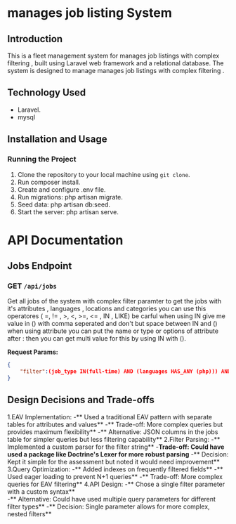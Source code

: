 # manages job listing System

## Introduction

This is a fleet management system for manages job listings with complex filtering , built using Laravel web framework and a relational database. The system is designed to manage  manages job listings with complex filtering .


## Technology Used

- Laravel.
- mysql
  
## Installation and Usage

### Running the Project

1. Clone the repository to your local machine using `git clone`.
2. Run composer install.
3. Create and configure .env file.
4. Run migrations: php artisan migrate.
5. Seed data: php artisan db:seed.
6. Start the server: php artisan serve.

# API Documentation

## Jobs Endpoint

### GET ```/api/jobs```

Get all jobs of the system with complex filter paramter to get the jobs with it's attributes , languages , locations and categories
you can use this operatores ( =, != , >, <, >=, <= , IN , LIKE)
be carful when using IN give me value in () with comma seperated and don't but space between IN and () 
when using attribute you can put the name or type or options of attribute after : then you can get multi value for this by using IN with ().

**Request Params:**

```json
{
    "filter":(job_type IN(full-time) AND (languages HAS_ANY (php))) AND (locations IS_ANY (NY)) OR attribute:years_experience<5,
}
```

## Design Decisions and Trade-offs

1.EAV Implementation:
-** Used a traditional EAV pattern with separate tables for attributes and values**
-** Trade-off: More complex queries but provides maximum flexibility**
-** Alternative: JSON columns in the jobs table for simpler queries but less filtering capability**
2.Filter Parsing:
-** Implemented a custom parser for the filter string**
-**Trade-off: Could have used a package like Doctrine's Lexer for more robust parsing**
-** Decision: Kept it simple for the assessment but noted it would need improvement**
3.Query Optimization:
-** Added indexes on frequently filtered fields**
-** Used eager loading to prevent N+1 queries**
-** Trade-off: More complex queries for EAV filtering**
4.API Design:
-** Chose a single filter parameter with a custom syntax**  
-** Alternative: Could have used multiple query parameters for different filter types**
-** Decision: Single parameter allows for more complex, nested filters**
